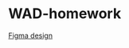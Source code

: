 # WAD-homework

[Figma design](https://www.figma.com/design/fknuzmUqPj5IWrTlX6vJGP/Wad-hw1?node-id=0-1&t=MRjS7pzwRWJsWGcA-1)